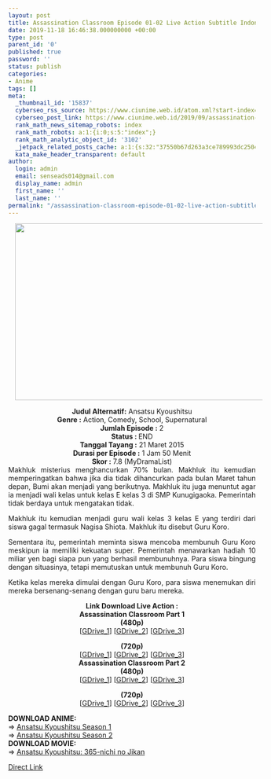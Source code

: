 ```yaml
---
layout: post
title: Assassination Classroom Episode 01-02 Live Action Subtitle Indonesia
date: 2019-11-18 16:46:38.000000000 +00:00
type: post
parent_id: '0'
published: true
password: ''
status: publish
categories:
- Anime
tags: []
meta:
  _thumbnail_id: '15837'
  cyberseo_rss_source: https://www.ciunime.web.id/atom.xml?start-index=3301&max-results=150
  cyberseo_post_link: https://www.ciunime.web.id/2019/09/assassination-classroom-episode-01-02.html
  rank_math_news_sitemap_robots: index
  rank_math_robots: a:1:{i:0;s:5:"index";}
  rank_math_analytic_object_id: '3102'
  _jetpack_related_posts_cache: a:1:{s:32:"37550b67d263a3ce789993dc25046c5f";a:2:{s:7:"expires";i:1647126699;s:7:"payload";a:0:{}}}
  kata_make_header_transparent: default
author:
  login: admin
  email: senseads014@gmail.com
  display_name: admin
  first_name: ''
  last_name: ''
permalink: "/assassination-classroom-episode-01-02-live-action-subtitle-indonesia/"
---
```

<div class="separator" style="clear: both; text-align: center;"><a href="https://1.bp.blogspot.com/-BuoyGP4EXXM/XFE6fxfaGeI/AAAAAAAAJGQ/Fj7HnbPcKRgJIDfbsmHfE555pCZNr20MQCLcBGAs/s1600/Assassination%2BClassroom.jpg" imageanchor="1" style="margin-left: 1em; margin-right: 1em;"><img border="0" data-original-height="720" data-original-width="1280" height="360" src="{{ site.baseurl }}/assets/2019/11/Assassination%2BClassroom.jpg" width="640" /></a></div>
<p>
<div style="text-align: center;"><b>Judul</b><b><b>&nbsp;Alternatif</b>:</b> <span itemprop="name">Ansatsu Kyoushitsu</span></div>
<div style="text-align: center;"><b><b>Genre :</b></b> Action, Comedy, School, Supernatural</div>
<div style="text-align: center;"><b>Jumlah Episode :</b> 2<br /><b>Status :&nbsp;</b>END<br /><b>Tanggal Tayang :</b> 21 Maret 2015<br /><b>Durasi per Episode :</b> 1 Jam 50 Menit</div>
<div style="text-align: center;"><b>Skor :</b> 7.8 (MyDramaList)</div>
<div style="text-align: center;"></div>
<div style="text-align: justify;">Makhluk misterius menghancurkan 70% bulan. Makhluk itu kemudian memperingatkan bahwa jika dia tidak dihancurkan pada bulan Maret tahun depan, Bumi akan menjadi yang berikutnya. Makhluk itu juga menuntut agar ia menjadi wali kelas untuk kelas E kelas 3 di SMP Kunugigaoka. Pemerintah tidak berdaya untuk mengatakan tidak.</p>
<p>Makhluk itu kemudian menjadi guru wali kelas 3 kelas E yang terdiri dari siswa gagal termasuk Nagisa Shiota. Makhluk itu disebut Guru Koro.</p>
<p>Sementara itu, pemerintah meminta siswa mencoba membunuh Guru Koro meskipun ia memiliki kekuatan super. Pemerintah menawarkan hadiah 10 miliar yen bagi siapa pun yang berhasil membunuhnya. Para siswa bingung dengan situasinya, tetapi memutuskan untuk membunuh Guru Koro.</p>
<p>Ketika kelas mereka dimulai dengan Guru Koro, para siswa menemukan diri mereka bersenang-senang dengan guru baru mereka.</p></div>
<div style="text-align: justify;"></div>
<div style="text-align: justify;"></div>
<div style="text-align: center;"><b>Link Download Live Action :</b></div>
<div style="text-align: center;"><b>Assassination Classroom&nbsp;Part 1</b>
<div style="text-align: center;"><b>(480p)</b><br />[<a href="https://drive.google.com/uc?export=download&amp;id=15t19g5s2IHDqXlCHPt26WlLftLlSvqHw" target="_blank" rel="noopener">GDrive_1</a>] [<a href="https://drive.google.com/uc?export=download&amp;id=1egHmMgpkvV7nWnH6kwTzs9C9kC-YyitW" target="_blank" rel="noopener">GDrive_2</a>] [<a href="https://drive.google.com/uc?export=download&amp;id=1lewp0THgPmt1NDWKVC_BdgVOMAJQyNMM" target="_blank" rel="noopener">GDrive_3</a>]</p>
</div>
</div>
<div style="text-align: center;"><b>(720p)</b></div>
<div style="text-align: center;">[<a href="https://drive.google.com/uc?export=download&amp;id=1VB7b0JSlCeXz6VTLIEy7TSB4QUwb0LY6" target="_blank" rel="noopener">GDrive_1</a>] [<a href="https://drive.google.com/uc?export=download&amp;id=1jq5vFWfbcrcGnbhB7eqzCRRUwcuRDJCB" target="_blank" rel="noopener">GDrive_2</a>] [<a href="https://drive.google.com/uc?export=download&amp;id=1JSRuWdV01Wm3G3DxJ1KUKP1PeDwY18dv" target="_blank" rel="noopener">GDrive_3</a>]</div>
<div style="text-align: center;"><b>Assassination Classroom&nbsp;Part 2</b></div>
<div style="text-align: center;"><b>(480p)</b></div>
<div style="text-align: center;">[<a href="https://drive.google.com/uc?id=14FRxahJc_yhG-SSyZ0tsi5Rz7y2sMopM&amp;export=download" target="_blank" rel="noopener">GDrive_1</a>] [<a href="https://drive.google.com/uc?export=download&amp;id=12heFOqtBvdQHOMCAfpEIWSRRqGsMghCW" target="_blank" rel="noopener">GDrive_2</a>] [<a href="https://drive.google.com/uc?export=download&amp;id=1vu4u1t8xzw1hpem0hA6_-h4J7TAyxDzp" target="_blank" rel="noopener">GDrive_3</a>]</p>
<p><b>(720p)</b><br />[<a href="https://drive.google.com/uc?export=download&amp;id=1F9PLeFk8wIw-bj_i4VCtjmz_WQPx-mFf" target="_blank" rel="noopener">GDrive_1</a>] [<a href="https://drive.google.com/uc?export=download&amp;id=18mUXlmLybmg_TWUN5tgcOOCTpspJlRNG" target="_blank" rel="noopener">GDrive_2</a>] [<a href="https://drive.google.com/uc?export=download&amp;id=1dyf6LHHpRseW795A1KUe0bhCnBaEYO8o" target="_blank" rel="noopener">GDrive_3</a>]</p>
<div style="text-align: left;"></div>
<div style="text-align: left;"><b>DOWNLOAD ANIME:</b></div>
<div style="text-align: left;"></div>
<div style="text-align: left;">=&gt;&nbsp;<span style="text-align: center;"><a href="https://www.ciunime.web.id/2019/01/ansatsu-kyoushitsu-season-1-episode-01.html" target="_blank" rel="noopener">Ansatsu Kyoushitsu Season 1</a></span></div>
<div style="text-align: left;">=&gt;&nbsp;<span style="text-align: center;"><a href="https://www.ciunime.web.id/2019/01/ansatsu-kyoushitsu-season-2-episode-01.html" target="_blank" rel="noopener">Ansatsu Kyoushitsu Season 2</a></span></div>
<div style="text-align: left;">
<div style="text-align: left;"><b>DOWNLOAD MOVIE:</b></div>
<div style="text-align: left;"></div>
<div style="text-align: left;">=&gt;&nbsp;<span style="text-align: center;"><a href="https://www.ciunime.web.id/2019/01/ansatsu-kyoushitsu-365-nichi-no-jikan.html" target="_blank" rel="noopener">Ansatsu Kyoushitsu: 365-nichi no Jikan</a></span></p>
</div>
</div>
</div>
<link rel="stylesheet" href="https://cdnjs.cloudflare.com/ajax/libs/font-awesome/4.7.0/css/font-awesome.min.css" />
<div class="divbtn"> <a href="https://handymansurrender.com/fihup8buzv?key=94550f7ce39444073321dde3b8782f97" class="btn"><i class="fa fa-download"></i> Direct Link</a> </div>
